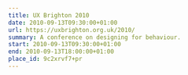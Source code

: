 ```yaml
---
title: UX Brighton 2010
date: 2010-09-13T09:30:00+01:00
url: https://uxbrighton.org.uk/2010/
summary: A conference on designing for behaviour.
start: 2010-09-13T09:30:00+01:00
end: 2010-09-13T18:00:00+01:00
place_id: 9c2xrvf7+pr
---
```

